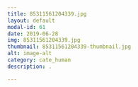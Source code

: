 ```yaml
---
title: 85311561204339.jpg
layout: default
modal-id: 61
date: 2019-06-28
img: 85311561204339.jpg
thumbnail: 85311561204339-thumbnail.jpg
alt: image-alt
category: cate_human
description: .

---
```

